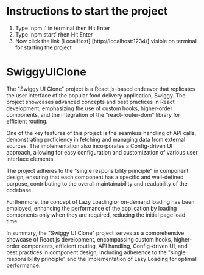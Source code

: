 # Instructions to start the project
1.  Type 'npm i' in terminal then Hit Enter
2.  Type 'npm start' rhen Hit Enter
3.  Now click the  link [LocalHost] [http://localhost:1234/] visible on terminal for starting the project


# SwiggyUIClone
The "Swiggy UI Clone" project is a React.js-based endeavor that replicates the user interface of the popular food delivery application, Swiggy. The project showcases advanced concepts and best practices in React development, emphasizing the use of custom hooks, higher-order components, and the integration of the "react-router-dom" library for efficient routing.

One of the key features of this project is the seamless handling of API calls, demonstrating proficiency in fetching and managing data from external sources. The implementation also incorporates a Config-driven UI approach, allowing for easy configuration and customization of various user interface elements.

The project adheres to the "single responsibility principle" in component design, ensuring that each component has a specific and well-defined purpose, contributing to the overall maintainability and readability of the codebase.

Furthermore, the concept of Lazy Loading or on-demand loading has been employed, enhancing the performance of the application by loading components only when they are required, reducing the initial page load time.

In summary, the "Swiggy UI Clone" project serves as a comprehensive showcase of React.js development, encompassing custom hooks, higher-order components, efficient routing, API handling, Config-driven UI, and best practices in component design, including adherence to the "single responsibility principle" and the implementation of Lazy Loading for optimal performance.

